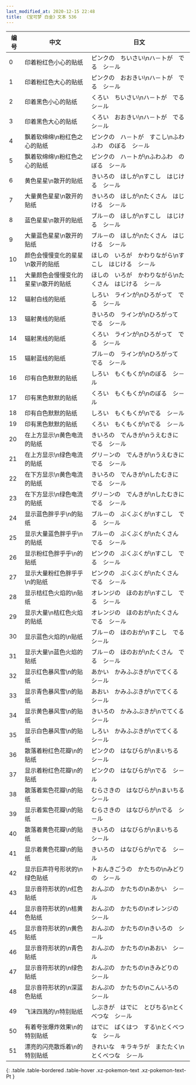 ```yaml
---
last_modified_at: 2020-12-15 22:48
title: 《宝可梦 白金》文本 536
---
```

| 编号 | 中文 | 日文 |
| ---- | ---- | ---- |
| 0 | 印着粉红色小心的贴纸 | ピンクの　ちいさい\nハ－トが　でる　シ－ル |
| 1 | 印着粉红色大心的贴纸 | ピンクの　おおきい\nハ－トが　でる　シ－ル |
| 2 | 印着黑色小心的贴纸 | くろい　ちいさい\nハ－トが　でる　シ－ル |
| 3 | 印着黑色大心的贴纸 | くろい　おおきい\nハ－トが　でる　シ－ル |
| 4 | 飘着软绵绵\n粉红色之心的贴纸 | ピンクの　ハ－トが　すこし\nふわふわ　のぼる　シ－ル |
| 5 | 飘着软绵绵\n粉红色之心的贴纸 | ピンクの　ハ－トが\nふわふわ　のぼる　シ－ル |
| 6 | 黄色星星\n散开的贴纸 | きいろの　ほしが\nすこし　はじける　シ－ル |
| 7 | 大量黄色星星\n散开的贴纸 | きいろの　ほしが\nたくさん　はじける　シ－ル |
| 8 | 蓝色星星\n散开的贴纸 | ブル－の　ほしが\nすこし　はじける　シ－ル |
| 9 | 大量蓝色星星\n散开的贴纸 | ブル－の　ほしが\nたくさん　はじける　シ－ル |
| 10 | 颜色会慢慢变化的星星\n散开的贴纸 | ほしの　いろが　かわりながら\nすこし　はじける　シ－ル |
| 11 | 大量颜色会慢慢变化的星星\n散开的贴纸 | ほしの　いろが　かわりながら\nたくさん　はじける　シ－ル |
| 12 | 辐射白线的贴纸 | しろい　ラインが\nひろがって　でる　シ－ル |
| 13 | 辐射黄线的贴纸 | きいろの　ラインが\nひろがって　でる　シ－ル |
| 14 | 辐射黑线的贴纸 | くろい　ラインが\nひろがって　でる　シ－ル |
| 15 | 辐射蓝线的贴纸 | ブル－の　ラインが\nひろがって　でる　シ－ル |
| 16 | 印有白色默默的贴纸 | しろい　もくもくが\nのぼる　シ－ル |
| 17 | 印有黑色默默的贴纸 | くろい　もくもくが\nのぼる　シ－ル |
| 18 | 印有白色默默的贴纸 | しろい　もくもくが\nでる　シ－ル |
| 19 | 印有黑色默默的贴纸 | くろい　もくもくが\nでる　シ－ル |
| 20 | 在上方显示\n黄色电流的贴纸 | きいろの　でんきが\nうえむきに　でる　シ－ル |
| 21 | 在上方显示\n绿色电流的贴纸 | グリ－ンの　でんきが\nうえむきに　でる　シ－ル |
| 22 | 在下方显示\n黄色电流的贴纸 | きいろの　でんきが\nしたむきに　でる　シ－ル |
| 23 | 在下方显示\n绿色电流的贴纸 | グリ－ンの　でんきが\nしたむきに　でる　シ－ル |
| 24 | 显示蓝色胖乎乎\n的贴纸 | ブル－の　ぶくぶくが\nすこし　でる　シ－ル |
| 25 | 显示大量蓝色胖乎乎\n的贴纸 | ブル－の　ぶくぶくが\nたくさん　でる　シ－ル |
| 26 | 显示粉红色胖乎乎\n的贴纸 | ピンクの　ぶくぶくが\nすこし　でる　シ－ル |
| 27 | 显示大量粉红色胖乎乎\n的贴纸 | ピンクの　ぶくぶくが\nたくさん　でる　シ－ル |
| 28 | 显示桔红色火焰的\n贴纸 | オレンジの　ほのおが\nすこし　でる　シ－ル |
| 29 | 显示大量\n桔红色火焰的贴纸 | オレンジの　ほのおが\nたくさん　でる　シ－ル |
| 30 | 显示蓝色火焰的\n贴纸 | ブル－の　ほのおが\nすこし　でる　シ－ル |
| 31 | 显示大量\n蓝色火焰的贴纸 | ブル－の　ほのおが\nたくさん　でる　シ－ル |
| 32 | 显示红色暴风雪\n的贴纸 | あかい　かみふぶきが\nでてくる　シ－ル |
| 33 | 显示青色暴风雪\n的贴纸 | あおい　かみふぶきが\nでてくる　シ－ル |
| 34 | 显示黄色暴风雪\n的贴纸 | きいろの　かみふぶきが\nでてくる　シ－ル |
| 35 | 显示白色暴风雪\n的贴纸 | しろい　かみふぶきが\nでてくる　シ－ル |
| 36 | 散落着粉红色花瓣\n的贴纸 | ピンクの　はなびらが\nまいちる　シ－ル |
| 37 | 显示着粉红色花瓣\n的贴纸 | ピンクの　はなびらが\nでる　シ－ル |
| 38 | 散落着紫色花瓣\n的贴纸 | むらさきの　はなびらが\nまいちる　シ－ル |
| 39 | 显示着紫色花瓣\n的贴纸 | むらさきの　はなびらが\nでる　シ－ル |
| 40 | 散落着黄色花瓣\n的贴纸 | きいろの　はなびらが\nまいちる　シ－ル |
| 41 | 显示着黄色花瓣\n的贴纸 | きいろの　はなびらが\nでる　シ－ル |
| 42 | 显示巨声符号形状的\n绿色贴纸 | トおんきごうの　かたちの\nみどりの　シ－ル |
| 43 | 显示音符形状的\n红色贴纸 | おんぷの　かたちの\nあかい　シ－ル |
| 44 | 显示音符形状的\n桔黄色贴纸 | おんぷの　かたちの\nオレンジの　シ－ル |
| 45 | 显示音符形状的\n黄色贴纸 | おんぷの　かたちの\nきいろの　シ－ル |
| 46 | 显示音符形状的\n青色贴纸 | おんぷの　かたちの\nあおい　シ－ル |
| 47 | 显示音符形状的\n绿色贴纸 | おんぷの　かたちの\nきみどりの　シ－ル |
| 48 | 显示音符形状的\n深蓝色贴纸 | おんぷの　かたちの\nこんいろの　シ－ル |
| 49 | 飞沫四溅的\n特别贴纸 | しぶきが　はでに　とびちる\nとくべつな　シ－ル |
| 50 | 有着夸张爆炸效果\n的特别贴纸 | はでに　ばくはつ　する\nとくべつな　シ－ル |
| 51 | 漂亮的闪亮散烁着\n的特别贴纸 | きれいな　キラキラが　またたく\nとくべつな　シ－ル |
{: .table .table-bordered .table-hover .xz-pokemon-text .xz-pokemon-text-Pt }